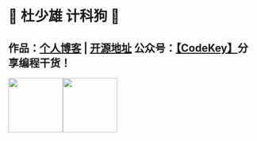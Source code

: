 # 💚 杜少雄 计科狗 💜  

## 作品：<a href="https://www.shaoxiongdu.top" target="_blank">个人博客</a> | <a href="https://github.com/ShaoxiongDu/ShaoxiongDu_Blog" target="_blank">开源地址</a>  公众号：<a href="https://raw.githubusercontent.com/ShaoxiongDu/ShaoxiongDu/main/CodeKey.jpg">【CodeKey】</a>分享编程干货！ 


<img height="110px" src="https://github-readme-stats.vercel.app/api?username=shaoxiongdu&cache_seconds=1800&hide_title=true&hide_border=false&show_icons=true&include_all_commits=true&count_private=true&line_height=21&bg_color=0,EC6C6C,FFD479,FFFC79,73FA79&theme=graywhite&locale=cn&hide=contribs" /><img height="110px" src="https://github-readme-stats.vercel.app/api/top-langs/?username=shaoxiongdu&hide_title=true&hide_border=false&line_height=21&bg_color=0,EC6C6C,FFD479,FFFC79,73FA79&theme=graywhite&layout=compact&locale=cn" />

